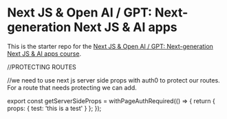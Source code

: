 # Next JS & Open AI / GPT: Next-generation Next JS & AI apps

This is the starter repo for the [Next JS & Open AI / GPT: Next-generation Next JS & AI apps course](https://www.udemy.com/course/next-js-ai/?referralCode=CF9492ACD4991930F84E).

//PROTECTING ROUTES

//we need to use next js server side props with auth0 to protect our routes. For a route that needs protecting we can add.

export const getServerSideProps = withPageAuthRequired(() => {
return {
props: {
test: 'this is a test'
}
};
});
